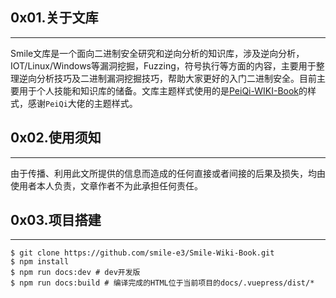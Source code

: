 ## 0x01.关于文库
---

Smile文库是一个面向二进制安全研究和逆向分析的知识库，涉及逆向分析，IOT/Linux/Windows等漏洞挖掘，Fuzzing，符号执行等方面的内容，主要用于整理逆向分析技巧及二进制漏洞挖掘技巧，帮助大家更好的入门二进制安全。目前主要用于个人技能和知识库的储备。文库主题样式使用的是[PeiQi-WIKI-Book](https://github.com/PeiQi0/PeiQi-WIKI-Book)的样式，感谢`PeiQi`大佬的主题样式。

## 0x02.使用须知
---

由于传播、利用此文所提供的信息而造成的任何直接或者间接的后果及损失，均由使用者本人负责，文章作者不为此承担任何责任。

## 0x03.项目搭建
---

```shell
$ git clone https://github.com/smile-e3/Smile-Wiki-Book.git
$ npm install
$ npm run docs:dev # dev开发版
$ npm run docs:build # 编译完成的HTML位于当前项目的docs/.vuepress/dist/*
```